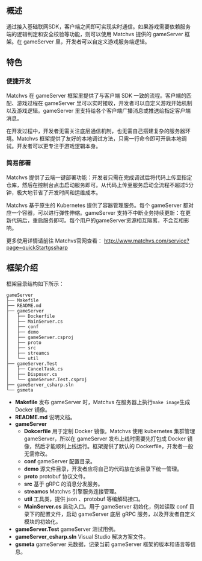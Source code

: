 ## 概述
通过接入基础联网SDK，客户端之间即可实现实时通信。如果游戏需要依赖服务端的逻辑判定和安全校验等功能，则可以使用 Matchvs 提供的 gameServer 框架。在 gameServer 里，开发者可以自定义游戏服务端逻辑。

## 特色

### 便捷开发
Matchvs 在 gameServer 框架里提供了与客户端 SDK 一致的流程。客户端的匹配、游戏过程在 gameServer 里可以实时接收，开发者可以自定义游戏开始机制以及游戏逻辑。gameServer 里支持给各个客户端广播消息或推送给指定客户端消息。

在开发过程中，开发者无需关注底层通信机制，也无需自己搭建复杂的服务器环境。Matchvs 框架提供了友好的本地调试方法，只需一行命令即可开启本地调试。开发者可以更专注于游戏逻辑本身。

### 简易部署
Matchvs 提供了云端一键部署功能：开发者只需在完成调试后将代码上传至指定仓库，然后在控制台点击启动服务即可。从代码上传至服务启动全流程不超过5分钟，极大地节省了开发时间和运维成本。

Matchvs 基于原生的 Kubernetes 提供了容器管理服务。每个 gameServer 都对应一个容器，可以进行弹性伸缩。gameServer 支持不中断业务持续更新：在更新代码后，重启服务即可。每个用户的gameServer资源相互隔离，不会互相影响。

更多使用详情请前往 Matchvs官网查看： http://www.matchvs.com/service?page=quickStartgssharp

## 框架介绍

框架目录结构如下所示：

```shell
gameServer
├── Makefile
├── README.md
├── gameServer
│   ├── Dockerfile
│   ├── MainServer.cs
│   ├── conf
│   ├── demo
│   ├── gameServer.csproj
│   ├── proto
│   ├── src
│   ├── streamcs
│   └── util
├── gameServer.Test
│   ├── CancelTask.cs
│   ├── Disposer.cs
│   └── gameServer.Test.csproj
├── gameServer_csharp.sln
└── gsmeta
```

* **Makefile** 发布 gameServer 时，Matchvs 在服务器上执行`make image`生成 Docker 镜像。
* **README.md** 说明文档。
* **gameServer**
  * **Dokcerfile** 用于定制 Docker 镜像。Matchvs 使用 kubernetes 集群管理 gameServer，所以在 gameServer 发布上线时需要先打包成 Docker 镜像，然后才能顺利上线运行。框架提供了默认的 Dockerfile，开发者一般无需修改。
  * **conf** gameServer 配置目录。
  * **demo** 源文件目录，开发者应将自己的代码放在该目录下统一管理。
  * **proto** protobuf 协议文件。
  * **src** 基于 gRPC 的消息分发服务。
  * **streamcs** Matchvs 引擎服务连接管理。
  * **util** 工具类，提供 json 、protobuf 等编解码接口。
  * **MainServer.cs** 启动入口。用于 gameServer 初始化，例如读取 conf 目录下的配置文件，启动 gameServer 底层 gRPC 服务，以及开发者自定义模块的初始化。
* **gameServer.Test** gameServer 测试用例。
* **gameServer_csharp.sln** Visual Studio 解决方案文件。
* **gsmeta** gameServer 元数据，记录当前 gameServer 框架的版本和语言等信息。